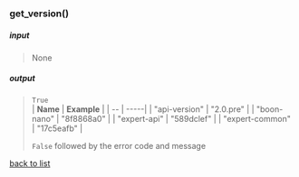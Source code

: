 ### get_version()

##### input
>None

##### output
>`True`   
>| **Name** | **Example** |
>| -- | -----|
>| "api-version" | "2.0.pre" |
>| "boon-nano" | "8f8868a0" |
>| "expert-api" | "589dclef" |
>| "expert-common" | "17c5eafb" |   
>     
> `False` followed by the error code and message

[back to list](../Index.md)
